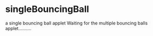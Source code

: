 singleBouncingBall
==================

a single bouncing ball applet
Waiting for the multiple bouncing balls applet..........
